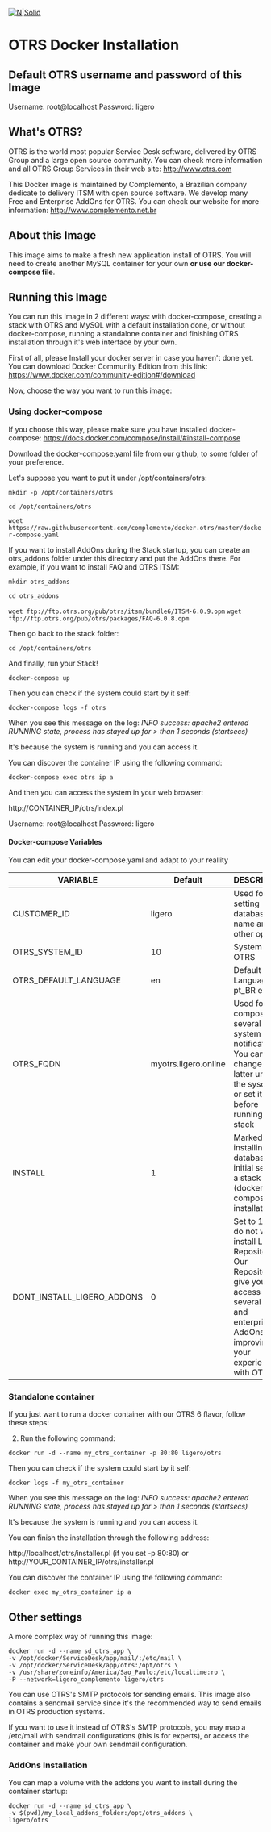 ﻿
[![N|Solid](https://i1.wp.com/complemento.net.br/wp-content/uploads/2017/11/logo_otrs6free.png?fit=300%2C68&ssl=1)]()

OTRS Docker Installation
========================
## Default OTRS username and password of this Image

Username: root@localhost
Password: ligero

## What's OTRS?

OTRS is the world most popular Service Desk software, delivered by OTRS Group and a large open source community. You can check more information and all OTRS Group Services in their web site:
http://www.otrs.com

This Docker image is maintained by Complemento, a Brazilian company dedicate to delivery ITSM with open source software. We develop many Free and Enterprise AddOns for OTRS. You can check our website for more information:
http://www.complemento.net.br

## About this Image

This image aims to make a fresh new application install of OTRS. You will need to create another MySQL container for your own **or use our docker-compose file**.

## Running this Image

You can run this image in 2 different ways: with docker-compose, creating a stack with OTRS and MySQL with a default installation done, or without docker-compose, running a standalone container and finishing OTRS installation through it's web interface by your own.

First of all, please Install your docker server in case you haven't done yet. You can download Docker Community Edition from this link: 
	https://www.docker.com/community-edition#/download

Now, choose the way you want to run this image:

### Using docker-compose
If you choose this way, please make sure you have installed docker-compose:
https://docs.docker.com/compose/install/#install-compose

Download the docker-compose.yaml file from our github, to some folder of your preference. 

Let's suppose you want to put it under /opt/containers/otrs:

`mkdir -p /opt/containers/otrs`

`cd /opt/containers/otrs`

`wget https://raw.githubusercontent.com/complemento/docker.otrs/master/docker-compose.yaml`

If you want to install AddOns during the Stack startup, you can create an otrs_addons folder under this directory and put the AddOns there. For example, if you want to install FAQ and OTRS ITSM:

`mkdir otrs_addons`

`cd otrs_addons`

`wget ftp://ftp.otrs.org/pub/otrs/itsm/bundle6/ITSM-6.0.9.opm`
`wget ftp://ftp.otrs.org/pub/otrs/packages/FAQ-6.0.8.opm`

Then go back to the stack folder:

`cd /opt/containers/otrs`

And finally, run your Stack!

`docker-compose up`

Then you can check if the system could start by it self:

`docker-compose logs -f otrs`

When you see this message on the log:
*INFO success: apache2 entered RUNNING state, process has stayed up for > than 1 seconds (startsecs)*

It's because the system is running and you can access it.

You can discover the container IP using the following command:

`docker-compose exec otrs ip a`

And then you can access the system in your web browser:

http://CONTAINER_IP/otrs/index.pl

Username: root@localhost
Password: ligero

#### Docker-compose Variables

You can edit your docker-compose.yaml and adapt to your reallity

| VARIABLE | Default | DESCRIPTION  |
|--|--|--|
| CUSTOMER_ID | ligero | Used for setting database name and other options |
| OTRS_SYSTEM_ID | 10 | SystemID of OTRS |
| OTRS_DEFAULT_LANGUAGE | en | Default Language: en, pt_BR etc
| OTRS_FQDN | myotrs.ligero.online | Used for composing several system notifications. You can change it latter under the sysconfig, or set it here before running the stack |
| INSTALL | 1 | Marked for installing the database and initial setup in a stack (docker-compose) installation |
| DONT_INSTALL_LIGERO_ADDONS | 0 | Set to 1 if you do not want to install Ligero Repository. Our Repository give you access to several free and enterprise AddOns for improving your experience with OTRS |


### Standalone container

If you just want to run a docker container with our OTRS 6 flavor, follow these steps:

 2. Run the following command:

`docker run -d --name my_otrs_container -p 80:80 ligero/otrs`

Then you can check if the system could start by it self:

`docker logs -f my_otrs_container`

When you see this message on the log:
*INFO success: apache2 entered RUNNING state, process has stayed up for > than 1 seconds (startsecs)*

It's because the system is running and you can access it.

You can finish the installation through the following address:

http://localhost/otrs/installer.pl (if you set -p 80:80)
or
http://YOUR_CONTAINER_IP/otrs/installer.pl

You can discover the container IP using the following command:

`docker exec my_otrs_container ip a`


## Other settings
A more complex way of running this image:
```
docker run -d --name sd_otrs_app \
-v /opt/docker/ServiceDesk/app/mail/:/etc/mail \
-v /opt/docker/ServiceDesk/app/otrs:/opt/otrs \
-v /usr/share/zoneinfo/America/Sao_Paulo:/etc/localtime:ro \
-P --network=ligero_complemento ligero/otrs
```

You can use OTRS's SMTP protocols for sending emails. This image also contains a sendmail service since it's the recommended way to send emails in OTRS production systems.

If you want to use it instead of OTRS's SMTP protocols, you may map a /etc/mail with sendmail configurations (this is for experts), or access the container and make your own sendmail configuration.

### AddOns Installation
You can map a volume with the addons you want to install during the container startup:
```
docker run -d --name sd_otrs_app \
-v $(pwd)/my_local_addons_folder:/opt/otrs_addons \
ligero/otrs
```